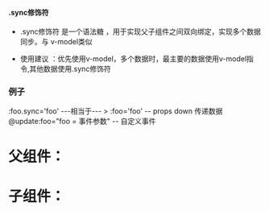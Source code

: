 
####  .sync修饰符
* .sync修饰符 是一个语法糖 ，用于实现父子组件之间双向绑定，实现多个数据同步。与 v-model类似

* 使用建议 ：优先使用v-model，多个数据时，最主要的数据使用v-model指令,其他数据使用.sync修饰符



### 例子

  :foo.sync='foo'   ---相当于--- >
    :foo='foo' -- props down 传递数据
    @update:foo="foo = 事件参数" -- 自定义事件


# 父组件：
  <template>
      <child-vue 
     v-model='message'
     :foo.sync='foo'
      />
  </template>
  <script>
      export default { 
        components: {
         childVue
        },
        data(){
          return {
            message: '父组件内容111'
            foo: '父组件内容222'
          }
        }
      }
  </script>

# 子组件：
 <template>
    <div> {{value}}</div>
    <div> {{foo}}</div>
    <button @click='parentChange'> 修改传递的内容111 </button>
     <button @click='$emit('update:foo','子组件内容222')'> 修改传递的内容222 </button>
  </template>
  <script>
      export default { 
        props: {
          value:{
            type: String
          },
          foo:{
            type: String
          },
        },
        methods:{
          parentChange(){
            this.$emit('input','子组件内容111')
          }
        }
      }
     
  </script>